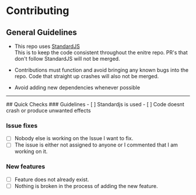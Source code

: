 # Contributing
## General Guidelines
- This repo uses [StandardJS](https://standardjs.com)<br>
This is to keep the code consistent throughout the enitre repo. PR's that don't follow StandardJS will not be merged.

- Contributions must function and avoid bringing any known bugs into the repo. Code that straight up crashes will also not be merged.

- Avoid adding new dependencies whenever possible

<hr>
## Quick Checks
### Guidelines
- [ ] Standardjs is used
- [ ] Code doesnt crash or produce unwanted effects

### Issue fixes
- [ ] Nobody else is working on the Issue I want to fix.
- [ ] The issue is either not assigned to anyone or I commented that I am working on it.

### New features
- [ ] Feature does not already exist.
- [ ] Nothing is broken in the process of adding the new feature.
